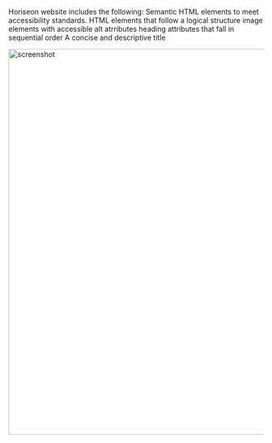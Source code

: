 Horiseon website includes the following:
  Semantic HTML elements to meet accessibility standards.
  HTML elements that follow a logical structure
  image elements with accessible alt atrributes
  heading attributes that fall in sequential order
  A concise and descriptive title


<img width="761" alt="screenshot" src="https://user-images.githubusercontent.com/100977911/166124185-c8a04e16-3830-4672-86b4-7b98777925e0.png">

